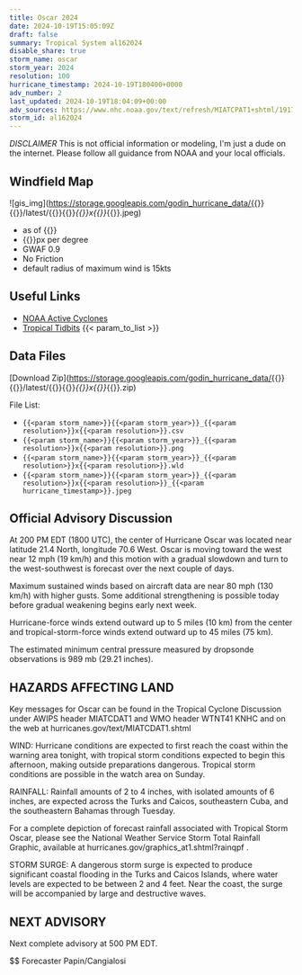 ```yaml
---
title: Oscar 2024
date: 2024-10-19T15:05:09Z
draft: false
summary: Tropical System al162024
disable_share: true
storm_name: oscar
storm_year: 2024
resolution: 100
hurricane_timestamp: 2024-10-19T180400+0000
adv_number: 2
last_updated: 2024-10-19T18:04:09+00:00
adv_sources: https://www.nhc.noaa.gov/text/refresh/MIATCPAT1+shtml/191754.shtml;https://www.nhc.noaa.gov/refresh/graphics_at1+shtml/175634.shtml?cone
storm_id: al162024
---
```

*DISCLAIMER* This is not official information or modeling, I'm just a dude on the internet.  Please follow all guidance from NOAA and your local officials.

## Windfield Map
![gis_img](https://storage.googleapis.com/godin_hurricane_data/{{<param storm_name>}}{{<param storm_year>}}/latest/{{<param storm_name>}}{{<param storm_year>}}_{{<param resolution>}}x{{<param resolution>}}_{{<param hurricane_timestamp>}}.jpeg)

- as of {{<param last_updated>}}
- {{<param resolution>}}px per degree
- GWAF 0.9
- No Friction
- default radius of maximum wind is 15kts

## Useful Links
- [NOAA Active Cyclones](https://www.nhc.noaa.gov/)
- [Tropical Tidbits](https://www.tropicaltidbits.com/storminfo/)
{{< param_to_list >}}

## Data Files
[Download Zip](https://storage.googleapis.com/godin_hurricane_data/{{<param storm_name>}}{{<param storm_year>}}/latest/{{<param storm_name>}}{{<param storm_year>}}_{{<param resolution>}}x{{<param resolution>}}_{{<param hurricane_timestamp>}}.zip)

File List:
- `{{<param storm_name>}}{{<param storm_year>}}_{{<param resolution>}}x{{<param resolution>}}.csv`
- `{{<param storm_name>}}{{<param storm_year>}}_{{<param resolution>}}x{{<param resolution>}}.png`
- `{{<param storm_name>}}{{<param storm_year>}}_{{<param resolution>}}x{{<param resolution>}}.wld`
- `{{<param storm_name>}}{{<param storm_year>}}_{{<param resolution>}}x{{<param resolution>}}_{{<param hurricane_timestamp>}}.jpeg`


## Official Advisory Discussion
At 200 PM EDT (1800 UTC), the center of Hurricane Oscar was located 
near latitude 21.4 North, longitude 70.6 West. Oscar is moving 
toward the west near 12 mph (19 km/h) and this motion with a gradual 
slowdown and turn to the west-southwest is forecast over the next 
couple of days.
 
Maximum sustained winds based on aircraft data are near 80 mph (130 
km/h) with higher gusts.  Some additional strengthening is possible 
today before gradual weakening begins early next week.
 
Hurricane-force winds extend outward up to 5 miles (10 km) from the
center and tropical-storm-force winds extend outward up to 45 miles
(75 km).
 
The estimated minimum central pressure measured by dropsonde 
observations is 989 mb (29.21 inches).
 
 
HAZARDS AFFECTING LAND
----------------------
Key messages for Oscar can be found in the Tropical Cyclone
Discussion under AWIPS header MIATCDAT1 and WMO header WTNT41 KNHC
and on the web at hurricanes.gov/text/MIATCDAT1.shtml
 
WIND:  Hurricane conditions are expected to first reach the
coast within the warning area tonight, with tropical storm
conditions expected to begin this afternoon, making outside
preparations dangerous.  Tropical storm conditions are possible in
the watch area on Sunday.
 
RAINFALL:  Rainfall amounts of 2 to 4 inches, with isolated amounts
of 6 inches, are expected across the Turks and Caicos, southeastern
Cuba, and the southeastern Bahamas through Tuesday.
 
For a complete depiction of forecast rainfall associated with
Tropical Storm Oscar, please see the National Weather Service Storm
Total Rainfall Graphic, available at
hurricanes.gov/graphics_at1.shtml?rainqpf .
 
STORM SURGE: A dangerous storm surge is expected to produce
significant coastal flooding in the Turks and Caicos Islands, where
water levels are expected to be between 2 and 4 feet. Near the
coast, the surge will be accompanied by large and destructive waves.
 
 
NEXT ADVISORY
-------------
Next complete advisory at 500 PM EDT.
 
$$
Forecaster Papin/Cangialosi